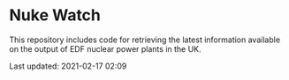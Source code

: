 # Nuke Watch

This repository includes code for retrieving the latest information available on the output of EDF nuclear power plants in the UK.

Last updated: 2021-02-17 02:09